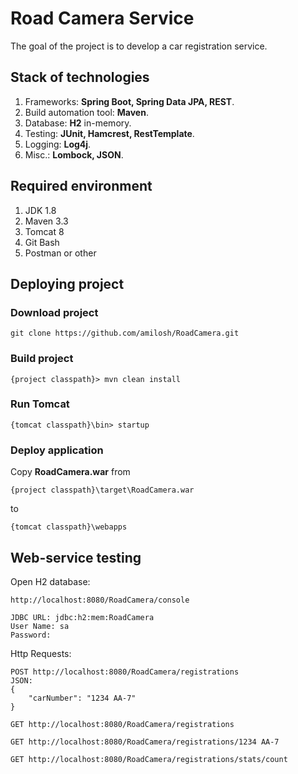 # Road Camera Service
The goal of the project is to develop a car registration service.

## Stack of technologies
1. Frameworks: **Spring Boot, Spring Data JPA, REST**.
2. Build automation tool: **Maven**.
4. Database: **H2** in-memory.
5. Testing: **JUnit, Hamcrest, RestTemplate**.
6. Logging: **Log4j**.
9. Misc.: **Lombock, JSON**.

## Required environment
1. JDK 1.8
3. Maven 3.3
4. Tomcat 8
5. Git Bash
6. Postman or other

## Deploying project
### Download project
```
git clone https://github.com/amilosh/RoadCamera.git
```
### Build project
```
{project classpath}> mvn clean install
```
### Run Tomcat
```
{tomcat classpath}\bin> startup
```
### Deploy application
Copy **RoadCamera.war** from
```
{project classpath}\target\RoadCamera.war
```
to
```
{tomcat classpath}\webapps
```
## Web-service testing
Open H2 database:
```
http://localhost:8080/RoadCamera/console
```
```
JDBC URL: jdbc:h2:mem:RoadCamera
User Name: sa
Password:
```
Http Requests:
```
POST http://localhost:8080/RoadCamera/registrations
JSON:
{
	"carNumber": "1234 AA-7"
}
```
```
GET http://localhost:8080/RoadCamera/registrations
```
```
GET http://localhost:8080/RoadCamera/registrations/1234 AA-7
```
```
GET http://localhost:8080/RoadCamera/registrations/stats/count
```